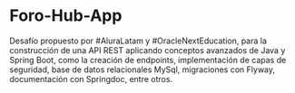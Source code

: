 # Foro-Hub-App
Desafío propuesto por #AluraLatam y #OracleNextEducation, para la construcción de una API REST aplicando conceptos avanzados de Java y Spring Boot, como la creación de endpoints, implementación de capas de seguridad, base de datos relacionales MySql, migraciones con Flyway, documentación con Springdoc, entre otros.
